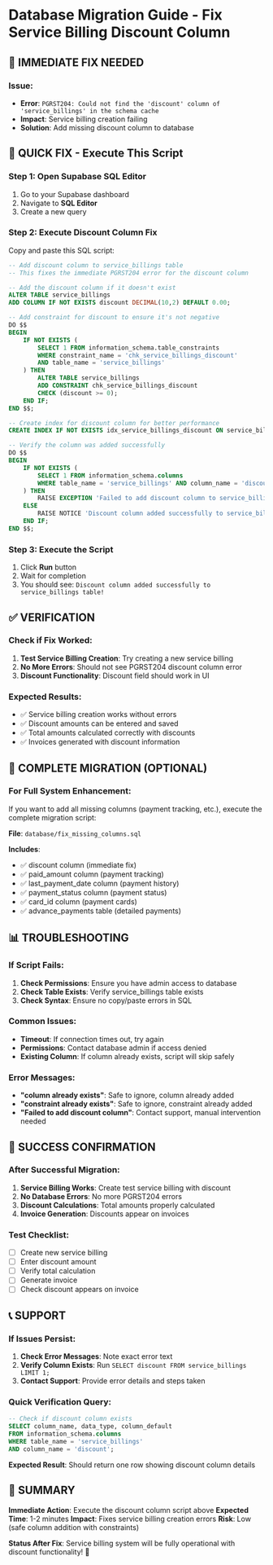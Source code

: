# Database Migration Guide - Fix Service Billing Discount Column

## 🎯 **IMMEDIATE FIX NEEDED**

### Issue:
- **Error**: `PGRST204: Could not find the 'discount' column of 'service_billings' in the schema cache`
- **Impact**: Service billing creation failing
- **Solution**: Add missing discount column to database

## 🚀 **QUICK FIX - Execute This Script**

### Step 1: Open Supabase SQL Editor
1. Go to your Supabase dashboard
2. Navigate to **SQL Editor**
3. Create a new query

### Step 2: Execute Discount Column Fix
Copy and paste this SQL script:

```sql
-- Add discount column to service_billings table
-- This fixes the immediate PGRST204 error for the discount column

-- Add the discount column if it doesn't exist
ALTER TABLE service_billings 
ADD COLUMN IF NOT EXISTS discount DECIMAL(10,2) DEFAULT 0.00;

-- Add constraint for discount to ensure it's not negative
DO $$
BEGIN
    IF NOT EXISTS (
        SELECT 1 FROM information_schema.table_constraints
        WHERE constraint_name = 'chk_service_billings_discount'
        AND table_name = 'service_billings'
    ) THEN
        ALTER TABLE service_billings
        ADD CONSTRAINT chk_service_billings_discount
        CHECK (discount >= 0);
    END IF;
END $$;

-- Create index for discount column for better performance
CREATE INDEX IF NOT EXISTS idx_service_billings_discount ON service_billings(discount);

-- Verify the column was added successfully
DO $$ 
BEGIN
    IF NOT EXISTS (
        SELECT 1 FROM information_schema.columns 
        WHERE table_name = 'service_billings' AND column_name = 'discount'
    ) THEN
        RAISE EXCEPTION 'Failed to add discount column to service_billings table';
    ELSE
        RAISE NOTICE 'Discount column added successfully to service_billings table!';
    END IF;
END $$;
```

### Step 3: Execute the Script
1. Click **Run** button
2. Wait for completion
3. You should see: `Discount column added successfully to service_billings table!`

## ✅ **VERIFICATION**

### Check if Fix Worked:
1. **Test Service Billing Creation**: Try creating a new service billing
2. **No More Errors**: Should not see PGRST204 discount column error
3. **Discount Functionality**: Discount field should work in UI

### Expected Results:
- ✅ Service billing creation works without errors
- ✅ Discount amounts can be entered and saved
- ✅ Total amounts calculated correctly with discounts
- ✅ Invoices generated with discount information

## 🔧 **COMPLETE MIGRATION (OPTIONAL)**

### For Full System Enhancement:
If you want to add all missing columns (payment tracking, etc.), execute the complete migration script:

**File**: `database/fix_missing_columns.sql`

**Includes**:
- ✅ discount column (immediate fix)
- ✅ paid_amount column (payment tracking)
- ✅ last_payment_date column (payment history)
- ✅ payment_status column (payment status)
- ✅ card_id column (payment cards)
- ✅ advance_payments table (detailed payments)

## 📊 **TROUBLESHOOTING**

### If Script Fails:
1. **Check Permissions**: Ensure you have admin access to database
2. **Check Table Exists**: Verify service_billings table exists
3. **Check Syntax**: Ensure no copy/paste errors in SQL

### Common Issues:
- **Timeout**: If connection times out, try again
- **Permissions**: Contact database admin if access denied
- **Existing Column**: If column already exists, script will skip safely

### Error Messages:
- **"column already exists"**: Safe to ignore, column already added
- **"constraint already exists"**: Safe to ignore, constraint already added
- **"Failed to add discount column"**: Contact support, manual intervention needed

## 🎉 **SUCCESS CONFIRMATION**

### After Successful Migration:
1. **Service Billing Works**: Create test service billing with discount
2. **No Database Errors**: No more PGRST204 errors
3. **Discount Calculations**: Total amounts properly calculated
4. **Invoice Generation**: Discounts appear on invoices

### Test Checklist:
- [ ] Create new service billing
- [ ] Enter discount amount
- [ ] Verify total calculation
- [ ] Generate invoice
- [ ] Check discount appears on invoice

## 📞 **SUPPORT**

### If Issues Persist:
1. **Check Error Messages**: Note exact error text
2. **Verify Column Exists**: Run `SELECT discount FROM service_billings LIMIT 1;`
3. **Contact Support**: Provide error details and steps taken

### Quick Verification Query:
```sql
-- Check if discount column exists
SELECT column_name, data_type, column_default 
FROM information_schema.columns 
WHERE table_name = 'service_billings' 
AND column_name = 'discount';
```

**Expected Result**: Should return one row showing discount column details

## 🎯 **SUMMARY**

**Immediate Action**: Execute the discount column script above
**Expected Time**: 1-2 minutes
**Impact**: Fixes service billing creation errors
**Risk**: Low (safe column addition with constraints)

**Status After Fix**: Service billing system will be fully operational with discount functionality! 🎉
